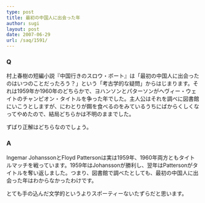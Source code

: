 ```yaml
---
type: post
title: 最初の中国人に出会った年
author: sugi
layout: post
date: 2007-06-29
url: /saq/1591/
---
```

### Q

村上春樹の短編小説『中国行きのスロウ・ボート』は「最初の中国人に出会ったのはいつのことだったろう？」という「考古学的な疑問」からはじまります。それは1959年か1960年のどちらかで、ヨハンソンとパターソンがヘヴィー・ウェイトのチャンピオン・タイトルを争った年でした。主人公はそれを調べに図書館にいこうとしますが、にわとりが餌を食べるのをみているうちにばからくしくなってやめたので、結局どちらかは不明のままでした。

ずばり正解はどちらなのでしょう。

### A

Ingemar JohanssonとFloyd Pattersonは実は1959年、1960年両方ともタイトルマッチを戦っています。1959年はJohanssonが勝利し、翌年はPattersonがタイトルを奪い返しました。つまり、図書館で調べたとしても、最初の中国人に出会った年はわからなかったわけです。

とても手の込んだ文学的というよりスポーティーないたずらだと思います。

